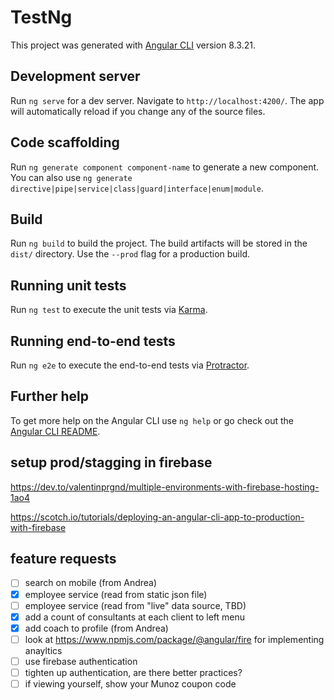 # TestNg

This project was generated with [Angular CLI](https://github.com/angular/angular-cli) version 8.3.21.

## Development server

Run `ng serve` for a dev server. Navigate to `http://localhost:4200/`. The app will automatically reload if you change any of the source files.

## Code scaffolding

Run `ng generate component component-name` to generate a new component. You can also use `ng generate directive|pipe|service|class|guard|interface|enum|module`.

## Build

Run `ng build` to build the project. The build artifacts will be stored in the `dist/` directory. Use the `--prod` flag for a production build.

## Running unit tests

Run `ng test` to execute the unit tests via [Karma](https://karma-runner.github.io).

## Running end-to-end tests

Run `ng e2e` to execute the end-to-end tests via [Protractor](http://www.protractortest.org/).

## Further help

To get more help on the Angular CLI use `ng help` or go check out the [Angular CLI README](https://github.com/angular/angular-cli/blob/master/README.md).

## setup prod/stagging in firebase
https://dev.to/valentinprgnd/multiple-environments-with-firebase-hosting-1ao4

https://scotch.io/tutorials/deploying-an-angular-cli-app-to-production-with-firebase


## feature requests
- [ ] search on mobile (from Andrea)
- [x] employee service (read from static json file)
- [ ] employee service (read from "live" data source, TBD)
- [x] add a count of consultants at each client to left menu
- [x] add coach to profile (from Andrea)
- [ ] look at https://www.npmjs.com/package/@angular/fire for implementing anayltics
- [ ] use firebase authentication
- [ ] tighten up authentication, are there better practices?
- [ ] if viewing yourself, show your Munoz coupon code
